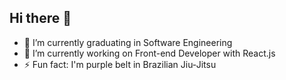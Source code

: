 ## Hi there 👋

- 🌱 I’m currently graduating in Software Engineering
- 🔭 I’m currently working on Front-end Developer with React.js
- ⚡ Fun fact: I'm purple belt in Brazilian Jiu-Jitsu
